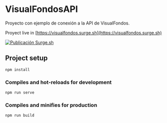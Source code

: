 # VisualFondosAPI
Proyecto con ejemplo de conexión a la API de VisualFondos.

Proyect live in [https://visualfondos.surge.sh](https://visualfondos.surge.sh)

[![Publicación Surge.sh](https://github.com/matbarofex/VisualFondosAPI/actions/workflows/node.js.yml/badge.svg)](https://github.com/matbarofex/VisualFondosAPI/actions/workflows/node.js.yml)

## Project setup
```
npm install
```

### Compiles and hot-reloads for development
```
npm run serve
```

### Compiles and minifies for production
```
npm run build
```
